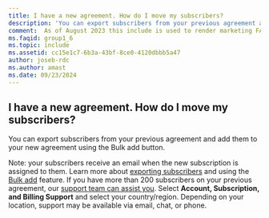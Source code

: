 ```yaml
---
title: I have a new agreement. How do I move my subscribers?
description: 'You can export subscribers from your previous agreement and add them to your new agreement using the Bulk add button. Note: your...'
comment:  As of August 2023 this include is used to render marketing FAQ content for VS Subscriptions in the following portals - VSCom, Manage, and My portals. It was not used for learn.microsoft.com content at that time.  SMEs are Evan Windom and Larissa Crawford of Red Door Collaborative and Sharvari Dighe.
ms.faqid: group1_6
ms.topic: include
ms.assetid: cc15e1c7-6b3a-43bf-8ce0-4120dbbb5a47
author: joseb-rdc
ms.author: amast
ms.date: 09/23/2024
---
```


## I have a new agreement.  How do I move my subscribers?

You can export subscribers from your previous agreement and add them to your new agreement using the Bulk add button.

Note: your subscribers receive an email when the new subscription is assigned to them. Learn more about [exporting subscribers](https://learn.microsoft.com/visualstudio/subscriptions/exporting-subscriptions) and using the [Bulk add](https://learn.microsoft.com/visualstudio/subscriptions/assign-license#bulk-assignments) feature. If you have more than 200 subscribers on your previous agreement, our [support team can assist you](https://visualstudio.microsoft.com/subscriptions/support/#talktous). Select **Account, Subscription, and Billing Support** and select your country/region. Depending on your location, support may be available via email, chat, or phone.
